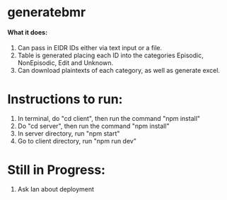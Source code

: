  # generatebmr
 #### What it does:
 1. Can pass in EIDR IDs either via text input or a file.
 2. Table is generated placing each ID into the categories Episodic, NonEpisodic, Edit and Unknown.
 3. Can download plaintexts of each category, as well as generate excel.
  

 # Instructions to run:   
1. In terminal, do "cd client", then run the command "npm install"
2. Do "cd server", then run the command "npm install"
3. In server directory, run "npm start"
4. Go to client directory, run "npm run dev"


# Still in Progress:
1. Ask Ian about deployment
